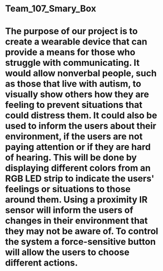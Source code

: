 # Team_107_Smary_Box
# The purpose of our project is to create a wearable device that can provide a means for those who struggle with communicating. It would allow nonverbal people, such as those that live with autism, to visually show others how they are feeling to prevent situations that could distress them. It could also be used to inform the users about their environment, if the users are not paying attention or if they are hard of hearing. This will be done by displaying different colors from an RGB LED strip to indicate the users' feelings or situations to those around them. Using a proximity IR sensor will inform the users of changes in their environment that they may not be aware of. To control the system a force-sensitive button will allow the users to choose different actions.


